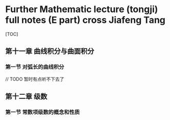 # Further Mathematic lecture (tongji) full notes (E part) cross Jiafeng Tang

[TOC]

## 第十一章 曲线积分与曲面积分

### 第一节 对弧长的曲线积分

// TODO 暂时有点听不下去了

## 第十二章 级数

### 第一节 常数项级数的概念和性质
